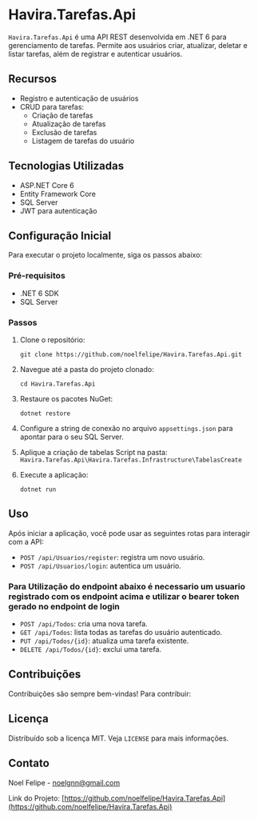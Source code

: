 
# Havira.Tarefas.Api

`Havira.Tarefas.Api` é uma API REST desenvolvida em .NET 6 para gerenciamento de tarefas. Permite aos usuários criar, atualizar, deletar e listar tarefas, além de registrar e autenticar usuários.

## Recursos

- Registro e autenticação de usuários
- CRUD para tarefas:
  - Criação de tarefas
  - Atualização de tarefas
  - Exclusão de tarefas
  - Listagem de tarefas do usuário

## Tecnologias Utilizadas

- ASP.NET Core 6
- Entity Framework Core
- SQL Server
- JWT para autenticação

## Configuração Inicial

Para executar o projeto localmente, siga os passos abaixo:

### Pré-requisitos

- .NET 6 SDK
- SQL Server

### Passos

1. Clone o repositório:
   ```
   git clone https://github.com/noelfelipe/Havira.Tarefas.Api.git
   ```
2. Navegue até a pasta do projeto clonado:
   ```
   cd Havira.Tarefas.Api
   ```
3. Restaure os pacotes NuGet:
   ```
   dotnet restore
   ```
4. Configure a string de conexão no arquivo `appsettings.json` para apontar para o seu SQL Server.

5. Aplique a criação de tabelas Script na pasta: 
   ``` Havira.Tarefas.Api\Havira.Tarefas.Infrastructure\TabelasCreate ```


6. Execute a aplicação:
   ```
   dotnet run
   ```

## Uso

Após iniciar a aplicação, você pode usar as seguintes rotas para interagir com a API:

- `POST /api/Usuarios/register`: registra um novo usuário.
- `POST /api/Usuarios/login`: autentica um usuário.

### Para Utilização do endpoint abaixo é necessario um usuario registrado com os endpoint acima e utilizar o bearer token gerado no endpoint de login

- `POST /api/Todos`: cria uma nova tarefa.
- `GET /api/Todos`: lista todas as tarefas do usuário autenticado.
- `PUT /api/Todos/{id}`: atualiza uma tarefa existente.
- `DELETE /api/Todos/{id}`: exclui uma tarefa.

## Contribuições

Contribuições são sempre bem-vindas! Para contribuir:

## Licença

Distribuído sob a licença MIT. Veja `LICENSE` para mais informações.

## Contato

Noel Felipe - noelgnn@gmail.com

Link do Projeto: [https://github.com/noelfelipe/Havira.Tarefas.Api](https://github.com/noelfelipe/Havira.Tarefas.Api)
